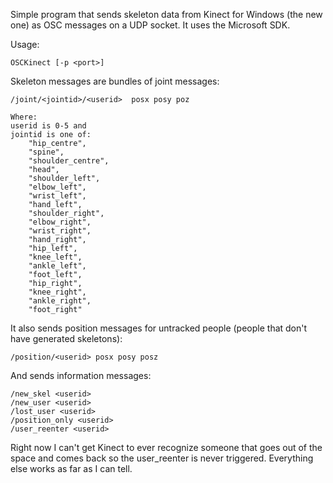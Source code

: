 Simple program that sends skeleton data from Kinect for Windows (the new one) as OSC messages on a UDP socket.  It uses the Microsoft SDK.

Usage:
```
OSCKinect [-p <port>]
```

Skeleton messages are bundles of joint messages:
```
/joint/<jointid>/<userid>  posx posy poz

Where:
userid is 0-5 and
jointid is one of:
	"hip_centre",
	"spine",
	"shoulder_centre",
	"head",
	"shoulder_left",
	"elbow_left",
	"wrist_left",
	"hand_left",
	"shoulder_right",
	"elbow_right",
	"wrist_right",
	"hand_right",
	"hip_left",
	"knee_left",
	"ankle_left",
	"foot_left",
	"hip_right",
	"knee_right",
	"ankle_right",
	"foot_right"
```

It also sends position messages for untracked people (people that don't have generated skeletons):
```
/position/<userid> posx posy posz
```

And sends information messages:
```
/new_skel <userid>
/new_user <userid>
/lost_user <userid>
/position_only <userid>
/user_reenter <userid>
```

Right now I can't get Kinect to ever recognize someone that goes out of the space and comes back so the user\_reenter is never triggered.  Everything else works as far as I can tell.